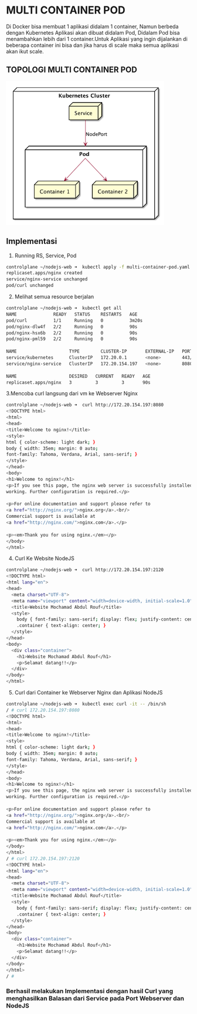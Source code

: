 # MULTI CONTAINER POD
Di Docker bisa membuat 1 aplikasi didalam 1 container, Namun berbeda dengan Kubernetes Aplikasi akan dibuat didalam Pod, Didalam Pod bisa menambahkan lebih dari 1 container.Untuk Aplikasi yang ingin dijalankan di beberapa container ini bisa dan jika harus di scale maka semua aplikasi akan ikut scale.

## TOPOLOGI MULTI CONTAINER POD
![tp-multi-container-pod](./image/tp-multi-container-pod.png)

## Implementasi 

1. Running RS, Service, Pod
```bash
controlplane ~/nodejs-web ➜  kubectl apply -f multi-container-pod.yaml 
replicaset.apps/nginx created
service/nginx-service unchanged
pod/curl unchanged
```

2. Melihat semua resource berjalan
```bash
controlplane ~/nodejs-web ➜  kubectl get all
NAME              READY   STATUS    RESTARTS   AGE
pod/curl          1/1     Running   0          3m20s
pod/nginx-dlw4f   2/2     Running   0          90s
pod/nginx-hsx6b   2/2     Running   0          90s
pod/nginx-pml59   2/2     Running   0          90s

NAME                    TYPE        CLUSTER-IP       EXTERNAL-IP   PORT(S)             AGE
service/kubernetes      ClusterIP   172.20.0.1       <none>        443/TCP             3h47m
service/nginx-service   ClusterIP   172.20.154.197   <none>        8080/TCP,2120/TCP   3m20s

NAME                    DESIRED   CURRENT   READY   AGE
replicaset.apps/nginx   3         3         3       90s
```

3.Mencoba curl langsung dari vm ke Webserver Nginx
```bash
controlplane ~/nodejs-web ➜  curl http://172.20.154.197:8080
<!DOCTYPE html>
<html>
<head>
<title>Welcome to nginx!</title>
<style>
html { color-scheme: light dark; }
body { width: 35em; margin: 0 auto;
font-family: Tahoma, Verdana, Arial, sans-serif; }
</style>
</head>
<body>
<h1>Welcome to nginx!</h1>
<p>If you see this page, the nginx web server is successfully installed and
working. Further configuration is required.</p>

<p>For online documentation and support please refer to
<a href="http://nginx.org/">nginx.org</a>.<br/>
Commercial support is available at
<a href="http://nginx.com/">nginx.com</a>.</p>

<p><em>Thank you for using nginx.</em></p>
</body>
</html>
```

4. Curl Ke Website NodeJS
```bash
controlplane ~/nodejs-web ➜  curl http://172.20.154.197:2120
<!DOCTYPE html>
<html lang="en">
<head>
  <meta charset="UTF-8">
  <meta name="viewport" content="width=device-width, initial-scale=1.0">
  <title>Website Mochamad Abdul Rouf</title>
  <style>
    body { font-family: sans-serif; display: flex; justify-content: center; align-items: center; height: 100vh; background-color: #f0f0f0; }
    .container { text-align: center; }
  </style>
</head>
<body>
  <div class="container">
    <h1>Website Mochamad Abdul Rouf</h1>
    <p>Selamat datang!!</p>
  </div>
</body>
</html>
```

5. Curl dari Container ke Webserver Nginx dan Aplikasi NodeJS
```bash
controlplane ~/nodejs-web ➜  kubectl exec curl -it -- /bin/sh
/ # curl 172.20.154.197:8080
<!DOCTYPE html>
<html>
<head>
<title>Welcome to nginx!</title>
<style>
html { color-scheme: light dark; }
body { width: 35em; margin: 0 auto;
font-family: Tahoma, Verdana, Arial, sans-serif; }
</style>
</head>
<body>
<h1>Welcome to nginx!</h1>
<p>If you see this page, the nginx web server is successfully installed and
working. Further configuration is required.</p>

<p>For online documentation and support please refer to
<a href="http://nginx.org/">nginx.org</a>.<br/>
Commercial support is available at
<a href="http://nginx.com/">nginx.com</a>.</p>

<p><em>Thank you for using nginx.</em></p>
</body>
</html>
/ # curl 172.20.154.197:2120
<!DOCTYPE html>
<html lang="en">
<head>
  <meta charset="UTF-8">
  <meta name="viewport" content="width=device-width, initial-scale=1.0">
  <title>Website Mochamad Abdul Rouf</title>
  <style>
    body { font-family: sans-serif; display: flex; justify-content: center; align-items: center; height: 100vh; background-color: #f0f0f0; }
    .container { text-align: center; }
  </style>
</head>
<body>
  <div class="container">
    <h1>Website Mochamad Abdul Rouf</h1>
    <p>Selamat datang!!</p>
  </div>
</body>
</html>
/ #
```

### Berhasil melakukan Implementasi dengan hasil Curl yang menghasilkan Balasan dari Service pada Port Webserver dan NodeJS